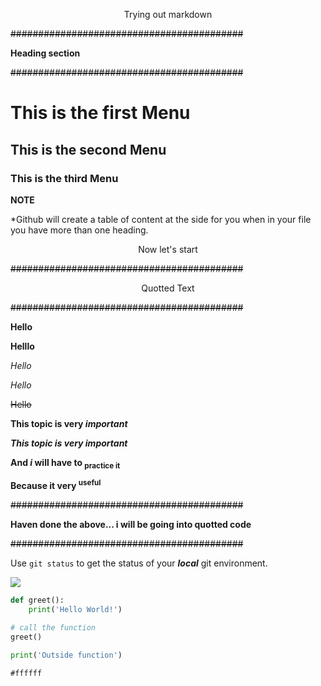 <p style="text-align: center;">Trying out markdown</p>      

~~##########################################~~

**Heading section**

~~##########################################~~

# This is the first Menu
## This is the second Menu
### This is the third Menu
**NOTE**

*Github will create a table of content at the side for you when in your file you have more than one heading.
<p style="text-align: center;">Now let's start</p>

~~##########################################~~

<p style="text-align:center;">Quotted Text</p>

~~##########################################~~


**Hello** 

__Helllo__

*Hello*

_Hello_

~~Hello~~

**This topic is very _important_**

***This topic is very _important_***

**And _i_ will have to <sub>practice it</sub>**

**Because it very <sup>useful</sub>**

~~##########################################~~

**Haven done the above... i will be going into quotted code**

~~##########################################~~

Use `git status` to get the status of your ___local___ git environment.

<img src="https://www.programiz.com/sites/tutorial2program/files/working-of-function-python.png">

```python
def greet():
    print('Hello World!')

# call the function
greet()

print('Outside function')
```

`#ffffff` 